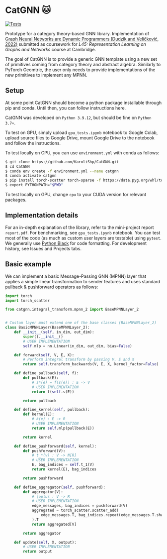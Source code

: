 # CatGNN 🐱

[![Tests](https://github.com/KaroliShp/CatGNN/actions/workflows/actions.yml/badge.svg?branch=master)](https://github.com/KaroliShp/CatGNN/actions/workflows/actions.yml)

Prototype for a category theory-based GNN library. Implementation of [Graph Neural Networks are Dynamic Programmers (Dudzik and Veličković, 2022)](https://arxiv.org/abs/2203.15544) submitted as coursework for *L45: Representation Learning on Graphs and Networks* course at Cambridge.

The goal of CatGNN is to provide a generic GNN template using a new set of primitives coming from category theory and abstract algebra. Similarly to PyTorch Geomtric, the user only needs to provide implementations of the new primitives to implement any MPNN.

## Setup

At some point CatGNN should become a python package installable through pip and conda. Until then, you can follow instructions here. 

CatGNN was developed on `Python 3.9.12`, but should be fine on `Python 3.7+`. 

To test on GPU, simply upload `gpu_tests.ipynb` notebook to Google Colab, upload source files to Google Drive, mount Google Drive to the notebook and follow the instructions. 

To test locally on CPU, you can use `environment.yml` with conda as follows:

```bash
$ git clone https://github.com/KaroliShp/CatGNN.git
$ cd CatGNN
$ conda env create -f environment.yml --name catgnn
$ conda activate catgnn
$ pip install torch-scatter torch-sparse -f https://data.pyg.org/whl/torch-1.11.0+cpu.html
$ export PYTHONPATH="$PWD"
```

To test locally on GPU, change `cpu` to your CUDA version for relevant packages.

## Implementation details

For an in-depth explanation of the library, refer to the mini-project report `report.pdf`. For benchmarking, see `gpu_tests.ipynb` notebook. You can test most of the code (as much as custom user layers are testable) using `pytest`. We generally use [Python Black](https://github.com/psf/black) for code formatting. For development history, see Issues and Projects tabs.

## Basic example

We can implement a basic Message-Passing GNN (MPNN) layer that applies a simple linear transformation to sender features and uses standard pullback & pushforward operators as follows:

```python
import torch
import torch_scatter

from catgnn.integral_transform.mpnn_2 import BaseMPNNLayer_2


# Custom layer must extend one of the base classes (BaseMPNNLayer_2)
class BasicMPNNLayer(BaseMPNNLayer_2):
    def __init__(self, in_dim, out_dim):
        super().__init__()
        # USER IMPLEMENTATION
        self.mlp = nn.Linear(in_dim, out_dim, bias=False)

    def forward(self, V, E, X):
        # Perform integral transform by passing V, E and X
        return self.transform_backwards(V, E, X, kernel_factor=False)

    def define_pullback(self, f):
        def pullback(E):
            # s*(e) = f(s(e)) : E -> V
            # USER IMPLEMENTATION
            return f(self.s(E))

        return pullback

    def define_kernel(self, pullback):
        def kernel(E):
            # k(e) : E -> R
            # USER IMPLEMENTATION
            return self.mlp(pullback(E))

        return kernel

    def define_pushforward(self, kernel):
        def pushforward(V):
            # t_*(v) : V -> N[R]
            # USER IMPLEMENTATION
            E, bag_indices = self.t_1(V)
            return kernel(E), bag_indices

        return pushforward

    def define_aggregator(self, pushforward):
        def aggregator(V):
            # \oplus : V -> R
            # USER IMPLEMENTATION
            edge_messages, bag_indices = pushforward(V)
            aggregated = torch_scatter.scatter_add(
                edge_messages.T, bag_indices.repeat(edge_messages.T.shape[0], 1)
            ).T
            return aggregated[V]

        return aggregator

    def update(self, X, output):
        # USER IMPLEMENTATION
        return output
```
